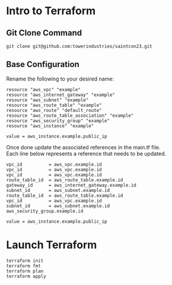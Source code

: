 # Intro to Terraform

## Git Clone Command

```git clone git@github.com:towerindustries/saintcon23.git```


## Base Configuration

Rename the following to your desired name:
```
resource "aws_vpc" "example"
resource "aws_internet_gateway" "example"
resource "aws_subnet" "example"
resource "aws_route_table" "example"
resource "aws_route" "default_route"
resource "aws_route_table_association" "example"
resource "aws_security_group" "example"
resource "aws_instance" "example"

value = aws_instance.example.public_ip
```

Once done update the associated references in the main.tf file.  
Each line below represents a reference that needs to be updated.
```
vpc_id          = aws_vpc.example.id
vpc_id          = aws_vpc.example.id
vpc_id          = aws_vpc.example.id
route_table_id  = aws_route_table.example.id
gateway_id      = aws_internet_gateway.example.id
subnet_id       = aws_subnet.example.id
route_table_id  = aws_route_table.example.id
vpc_id          = aws_vpc.example.id
subnet_id       = aws_subnet.example.id 
aws_security_group.example.id

value = aws_instance.example.public_ip
```

# Launch Terraform
```
terraform init
terraform fmt
terraform plan
terraform apply
```